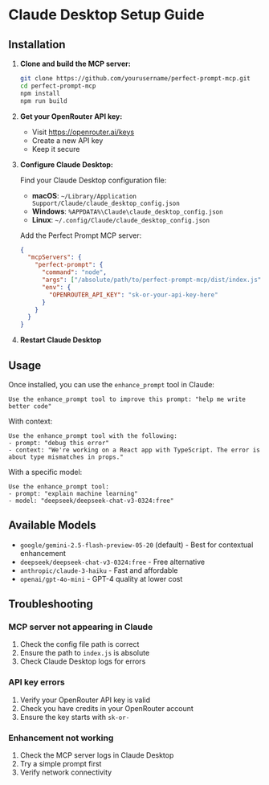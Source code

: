 # Claude Desktop Setup Guide

## Installation

1. **Clone and build the MCP server:**
   ```bash
   git clone https://github.com/yourusername/perfect-prompt-mcp.git
   cd perfect-prompt-mcp
   npm install
   npm run build
   ```

2. **Get your OpenRouter API key:**
   - Visit https://openrouter.ai/keys
   - Create a new API key
   - Keep it secure

3. **Configure Claude Desktop:**
   
   Find your Claude Desktop configuration file:
   - **macOS**: `~/Library/Application Support/Claude/claude_desktop_config.json`
   - **Windows**: `%APPDATA%\Claude\claude_desktop_config.json`
   - **Linux**: `~/.config/Claude/claude_desktop_config.json`

   Add the Perfect Prompt MCP server:
   ```json
   {
     "mcpServers": {
       "perfect-prompt": {
         "command": "node",
         "args": ["/absolute/path/to/perfect-prompt-mcp/dist/index.js"],
         "env": {
           "OPENROUTER_API_KEY": "sk-or-your-api-key-here"
         }
       }
     }
   }
   ```

4. **Restart Claude Desktop**

## Usage

Once installed, you can use the `enhance_prompt` tool in Claude:

```
Use the enhance_prompt tool to improve this prompt: "help me write better code"
```

With context:
```
Use the enhance_prompt tool with the following:
- prompt: "debug this error"
- context: "We're working on a React app with TypeScript. The error is about type mismatches in props."
```

With a specific model:
```
Use the enhance_prompt tool:
- prompt: "explain machine learning"
- model: "deepseek/deepseek-chat-v3-0324:free"
```

## Available Models

- `google/gemini-2.5-flash-preview-05-20` (default) - Best for contextual enhancement
- `deepseek/deepseek-chat-v3-0324:free` - Free alternative
- `anthropic/claude-3-haiku` - Fast and affordable
- `openai/gpt-4o-mini` - GPT-4 quality at lower cost

## Troubleshooting

### MCP server not appearing in Claude
1. Check the config file path is correct
2. Ensure the path to `index.js` is absolute
3. Check Claude Desktop logs for errors

### API key errors
1. Verify your OpenRouter API key is valid
2. Check you have credits in your OpenRouter account
3. Ensure the key starts with `sk-or-`

### Enhancement not working
1. Check the MCP server logs in Claude Desktop
2. Try a simple prompt first
3. Verify network connectivity